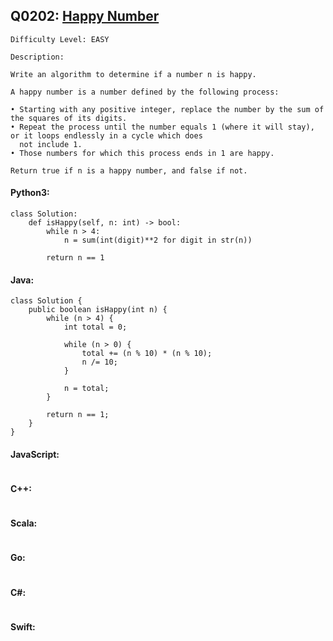 ## Q0202: [Happy Number](https://leetcode.com/problems/happy-number/)

```
Difficulty Level: EASY
```

```
Description:

Write an algorithm to determine if a number n is happy.

A happy number is a number defined by the following process:

• Starting with any positive integer, replace the number by the sum of the squares of its digits.
• Repeat the process until the number equals 1 (where it will stay), or it loops endlessly in a cycle which does
  not include 1.
• Those numbers for which this process ends in 1 are happy.

Return true if n is a happy number, and false if not.
```

#### Python3:

```
class Solution:
    def isHappy(self, n: int) -> bool:
        while n > 4:
            n = sum(int(digit)**2 for digit in str(n))

        return n == 1
```

#### Java:

```
class Solution {
    public boolean isHappy(int n) {
        while (n > 4) {
            int total = 0;

            while (n > 0) {
                total += (n % 10) * (n % 10);
                n /= 10;
            }

            n = total;
        }

        return n == 1;
    }
}
```

#### JavaScript:

```

```

#### C++:

```

```

#### Scala:

```

```

#### Go:

```

```

#### C#:

```

```

#### Swift:

```

```